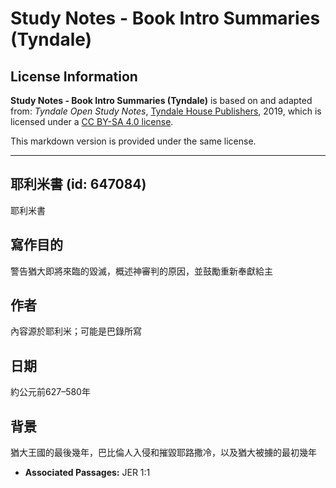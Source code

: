 # Study Notes - Book Intro Summaries (Tyndale)

## License Information

**Study Notes - Book Intro Summaries (Tyndale)** is based on and adapted from: _Tyndale Open Study Notes_, [Tyndale House Publishers](https://tyndaleopenresources.com/), 2019, which is licensed under a [CC BY-SA 4.0 license](https://creativecommons.org/licenses/by-sa/4.0/legalcode.en).

This markdown version is provided under the same license.



--------------------------------

## 耶利米書 (id: 647084)

耶利米書

寫作目的
----

警告猶大即將來臨的毀滅，概述神審判的原因，並鼓勵重新奉獻給主

作者
--

內容源於耶利米；可能是巴錄所寫

日期
--

約公元前627–580年

背景
--

猶大王國的最後幾年，巴比倫人入侵和摧毀耶路撒冷，以及猶大被擄的最初幾年

* **Associated Passages:** JER 1:1


